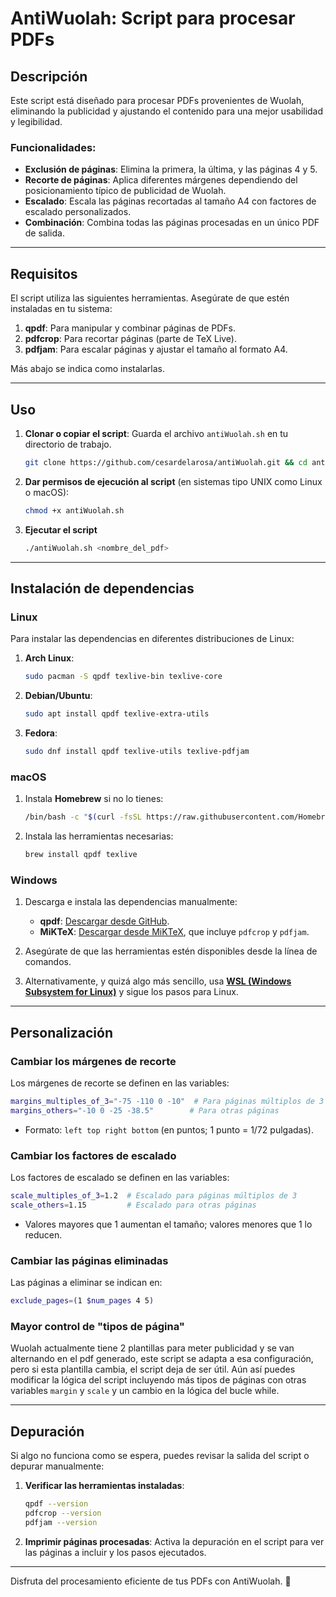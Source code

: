 # AntiWuolah: Script para procesar PDFs

## Descripción
Este script está diseñado para procesar PDFs provenientes de Wuolah, eliminando la publicidad y ajustando el contenido para una mejor usabilidad y legibilidad.

### Funcionalidades:
- **Exclusión de páginas**: Elimina la primera, la última, y las páginas 4 y 5.
- **Recorte de páginas**: Aplica diferentes márgenes dependiendo del posicionamiento típico de publicidad de Wuolah.
- **Escalado**: Escala las páginas recortadas al tamaño A4 con factores de escalado personalizados.
- **Combinación**: Combina todas las páginas procesadas en un único PDF de salida.

---

## Requisitos
El script utiliza las siguientes herramientas. Asegúrate de que estén instaladas en tu sistema:

1. **qpdf**: Para manipular y combinar páginas de PDFs.
2. **pdfcrop**: Para recortar páginas (parte de TeX Live).
3. **pdfjam**: Para escalar páginas y ajustar el tamaño al formato A4.

Más abajo se indica como instalarlas.

---

## Uso

1. **Clonar o copiar el script**: Guarda el archivo `antiWuolah.sh` en tu directorio de trabajo.
   ```bash
   git clone https://github.com/cesardelarosa/antiWuolah.git && cd antiWuolah
   ```

2. **Dar permisos de ejecución al script** (en sistemas tipo UNIX como Linux o macOS):
   ```bash
   chmod +x antiWuolah.sh
   ```

3. **Ejecutar el script**
   ```bash
   ./antiWuolah.sh <nombre_del_pdf>
   ```
---
## Instalación de dependencias

### Linux
Para instalar las dependencias en diferentes distribuciones de Linux:

1. **Arch Linux**:
   ```bash
   sudo pacman -S qpdf texlive-bin texlive-core
   ```

2. **Debian/Ubuntu**:
   ```bash
   sudo apt install qpdf texlive-extra-utils
   ```

3. **Fedora**:
   ```bash
   sudo dnf install qpdf texlive-utils texlive-pdfjam
   ```


### macOS
1. Instala **Homebrew** si no lo tienes:
   ```bash
   /bin/bash -c "$(curl -fsSL https://raw.githubusercontent.com/Homebrew/install/HEAD/install.sh)"
   ```
2. Instala las herramientas necesarias:
   ```bash
   brew install qpdf texlive
   ```

### Windows
1. Descarga e instala las dependencias manualmente:
   - **qpdf**: [Descargar desde GitHub](https://github.com/qpdf/qpdf/releases).
   - **MiKTeX**: [Descargar desde MiKTeX](https://miktex.org/download), que incluye `pdfcrop` y `pdfjam`.

2. Asegúrate de que las herramientas estén disponibles desde la línea de comandos.

3. Alternativamente, y quizá algo más sencillo, usa [**WSL (Windows Subsystem for Linux)**](https://learn.microsoft.com/es-es/windows/wsl/install) y sigue los pasos para Linux.

---
## Personalización

### Cambiar los márgenes de recorte
Los márgenes de recorte se definen en las variables:
```bash
margins_multiples_of_3="-75 -110 0 -10"  # Para páginas múltiplos de 3
margins_others="-10 0 -25 -38.5"        # Para otras páginas
```
- Formato: `left top right bottom` (en puntos; 1 punto = 1/72 pulgadas).

### Cambiar los factores de escalado
Los factores de escalado se definen en las variables:
```bash
scale_multiples_of_3=1.2  # Escalado para páginas múltiplos de 3
scale_others=1.15         # Escalado para otras páginas
```
- Valores mayores que 1 aumentan el tamaño; valores menores que 1 lo reducen.

### Cambiar las páginas eliminadas
Las páginas a eliminar se indican en:
```bash
exclude_pages=(1 $num_pages 4 5)
```

### Mayor control de "tipos de página"
Wuolah actualmente tiene 2 plantillas para meter publicidad y se van alternando en el pdf generado, este script se adapta a esa configuración, pero si esta plantilla cambia, el script deja de ser útil. Aún así puedes modificar la lógica del script incluyendo más tipos de páginas con otras variables `margin` y `scale` y un cambio en la lógica del bucle while.

---

## Depuración
Si algo no funciona como se espera, puedes revisar la salida del script o depurar manualmente:

1. **Verificar las herramientas instaladas**:
   ```bash
   qpdf --version
   pdfcrop --version
   pdfjam --version
   ```

2. **Imprimir páginas procesadas**:
   Activa la depuración en el script para ver las páginas a incluir y los pasos ejecutados.

---

Disfruta del procesamiento eficiente de tus PDFs con AntiWuolah. 🚀

